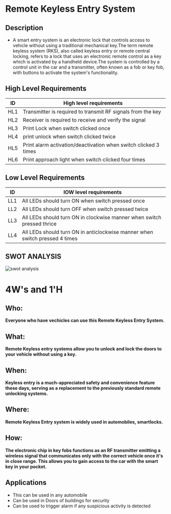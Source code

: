 # Remote Keyless Entry System 

## Description

* A smart entry system is an electronic lock that controls access to vehicle without using a traditional mechanical key.The term remote keyless system (RKS), also called keyless entry or remote central locking, refers to a lock that uses an electronic remote control as a key which is activated by a handheld device.The system is controlled by a control unit in the car and a transmitter, often known as a fob or key fob, with buttons to activate the system's functionality.


## High Level Requirements 
| ID  | High level requirements |
| ------------- | ------------- |
| HL1  |Transmitter is required to transmit RF signals from the key|
| HL2  |  Receiver is required to receive and verify the signal |
| HL3  | Print Lock when switch clicked once |
|HL4|print unlock when switch clicked twice|
|HL5|Print alarm activation/deactivation when switch clicked 3 times|
|HL6|Print approach light when switch clicked four times|



## Low Level Requirements
| ID  | lOW level requirements |
| ------------- | ------------- |
| LL1  |All LEDs should turn ON when switch pressed once|
| LL2  | All LEDs should turn OFF when switch pressed twice  |
| LL3  | All LEDs should turn ON in clockwise manner when switch pressed thrice |
|LL4|All LEDs should turn ON in anticlockwise manner when switch pressed 4 times|


## SWOT ANALYSIS
![swot analysis](https://user-images.githubusercontent.com/99133249/157821301-51cc38fb-60ca-490f-b928-23da30d2861f.JPG)


# 4W&#39;s and 1&#39;H

## Who:

**Everyone who have vechicles can use this Remote Keyless Entry System.**

## What:

**Remote Keyless entry systems allow you to unlock and lock the doors to your vehicle without using a key.**

## When:

**Keyless entry is a much-appreciated safety and convenience feature these days, serving as a replacement to the previously standard remote unlocking systems.**

## Where:

**Remote Keyless Entry system is widely used in automobiles, smartlocks.**

## How:

**The electronic chip in key fobs functions as an RF transmitter emitting a wireless signal that communicates only with the correct vehicle once it's in close range. This allows you to gain access to the car with the smart key in your pocket.**

## Applications

* This can be used in any automobile 
* Can be used in Doors of buildings for security
* Can be used to trigger alarm if any suspicious activity is detected
